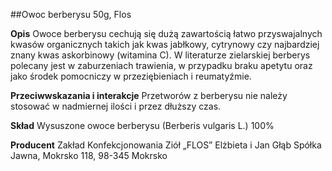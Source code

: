 ##Owoc berberysu 50g, Flos

**Opis** Owoce berberysu cechują się dużą zawartością łatwo przyswajalnych kwasów organicznych takich jak kwas jabłkowy, cytrynowy czy najbardziej znany kwas askorbinowy (witamina C). W literaturze zielarskiej berberys polecany jest w zaburzeniach trawienia, w przypadku braku apetytu oraz jako środek pomocniczy w przeziębieniach i reumatyźmie.  

**Przeciwwskazania i interakcje** Przetworów z berberysu nie należy stosować w nadmiernej ilości i przez dłuższy czas.

**Skład** Wysuszone owoce berberysu (Berberis vulgaris L.) 100%

**Producent** Zakład Konfekcjonowania Ziół „FLOS” Elżbieta i Jan Głąb Spółka Jawna, Mokrsko 118, 98-345 Mokrsko
